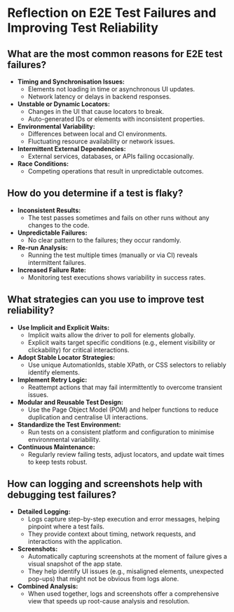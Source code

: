 # Reflection on E2E Test Failures and Improving Test Reliability

## What are the most common reasons for E2E test failures?

- **Timing and Synchronisation Issues:**
  - Elements not loading in time or asynchronous UI updates.
  - Network latency or delays in backend responses.
- **Unstable or Dynamic Locators:**
  - Changes in the UI that cause locators to break.
  - Auto-generated IDs or elements with inconsistent properties.
- **Environmental Variability:**
  - Differences between local and CI environments.
  - Fluctuating resource availability or network issues.
- **Intermittent External Dependencies:**
  - External services, databases, or APIs failing occasionally.
- **Race Conditions:**
  - Competing operations that result in unpredictable outcomes.

## How do you determine if a test is flaky?

- **Inconsistent Results:**
  - The test passes sometimes and fails on other runs without any changes to the code.
- **Unpredictable Failures:**
  - No clear pattern to the failures; they occur randomly.
- **Re-run Analysis:**
  - Running the test multiple times (manually or via CI) reveals intermittent failures.
- **Increased Failure Rate:**
  - Monitoring test executions shows variability in success rates.

## What strategies can you use to improve test reliability?

- **Use Implicit and Explicit Waits:**
  - Implicit waits allow the driver to poll for elements globally.
  - Explicit waits target specific conditions (e.g., element visibility or clickability) for critical interactions.
- **Adopt Stable Locator Strategies:**
  - Use unique AutomationIds, stable XPath, or CSS selectors to reliably identify elements.
- **Implement Retry Logic:**
  - Reattempt actions that may fail intermittently to overcome transient issues.
- **Modular and Reusable Test Design:**
  - Use the Page Object Model (POM) and helper functions to reduce duplication and centralise UI interactions.
- **Standardize the Test Environment:**
  - Run tests on a consistent platform and configuration to minimise environmental variability.
- **Continuous Maintenance:**
  - Regularly review failing tests, adjust locators, and update wait times to keep tests robust.

## How can logging and screenshots help with debugging test failures?

- **Detailed Logging:**
  - Logs capture step-by-step execution and error messages, helping pinpoint where a test fails.
  - They provide context about timing, network requests, and interactions with the application.
- **Screenshots:**
  - Automatically capturing screenshots at the moment of failure gives a visual snapshot of the app state.
  - They help identify UI issues (e.g., misaligned elements, unexpected pop-ups) that might not be obvious from logs alone.
- **Combined Analysis:**
  - When used together, logs and screenshots offer a comprehensive view that speeds up root-cause analysis and resolution.
